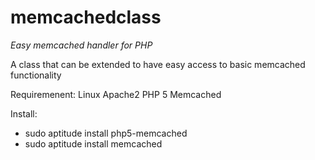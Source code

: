 # memcachedclass
*Easy memcached handler for PHP*

A class that can be extended to have easy access to basic memcached functionality

Requiremenent:
Linux
Apache2
PHP 5
Memcached

Install:
- sudo aptitude install php5-memcached
- sudo aptitude install memcached
